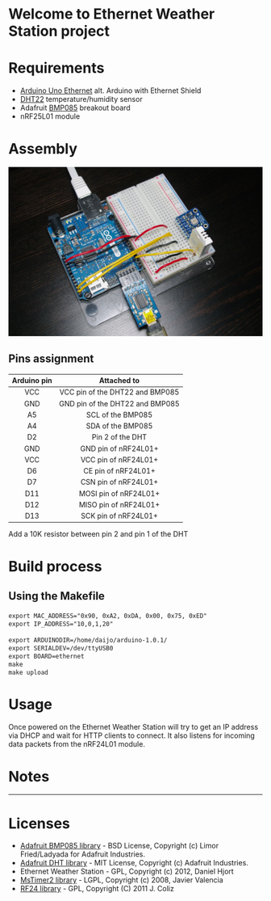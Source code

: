 # Welcome to Ethernet Weather Station project

# Requirements
* [Arduino Uno Ethernet][1] alt. Arduino with Ethernet Shield
* [DHT22][2] temperature/humidity sensor
* Adafruit [BMP085][3] breakout board
* nRF25L01 module

# Assembly

![EthernetWeatherStation](https://github.com/daijo/EthernetWeatherStation/raw/master/assembly/EthernetWeatherStation.jpg)

## Pins assignment

| Arduino pin | Attached to |
| :-----------: | :-----------: |
| VCC | VCC pin of the DHT22 and BMP085 |
| GND | GND pin of the DHT22 and BMP085 |
| A5 | SCL of the BMP085 |
| A4 | SDA of the BMP085  |
| D2 | Pin 2 of the DHT |
| GND | GND pin of nRF24L01+ |
| VCC | VCC pin of nRF24L01+ |
| D6 | CE pin of nRF24L01+ |
| D7 | CSN pin of nRF24L01+ |
| D11 | MOSI pin of nRF24L01+ |
| D12 | MISO pin of nRF24L01+ |
| D13 | SCK pin of nRF24L01+ |

Add a 10K resistor between pin 2 and pin 1 of the DHT

# Build process
## Using the Makefile

    export MAC_ADDRESS="0x90, 0xA2, 0xDA, 0x00, 0x75, 0xED"
    export IP_ADDRESS="10,0,1,20"

    export ARDUINODIR=/home/daijo/arduino-1.0.1/
    export SERIALDEV=/dev/ttyUSB0
    export BOARD=ethernet
    make
    make upload

# Usage
Once powered on the Ethernet Weather Station will try to get an IP address via DHCP and wait for HTTP clients to connect. It also listens for incoming data packets from the nRF24L01 module.

# Notes

---

# Licenses
 * [Adafruit BMP085 library][4] - BSD License, Copyright (c) Limor Fried/Ladyada for Adafruit Industries.
 * [Adafruit DHT library][5] - MIT License, Copyright (c) Adafruit Industries.
 * Ethernet Weather Station - GPL, Copyright (c) 2012, Daniel Hjort
 * [MsTimer2 library][6] - LGPL, Copyright (c) 2008, Javier Valencia
 * [RF24 library][7] - GPL, Copyright (C) 2011 J. Coliz

  [1]: https://www.adafruit.com/products/418 "Arduino Uno Ethernet"
  [2]: https://www.adafruit.com/products/385 "DHT22"
  [3]: https://www.adafruit.com/products/391 "Adafruit BMP085 pressure sensor"
  [4]: https://github.com/adafruit/Adafruit-BMP085-Library "Adafruit BMP085 library"
  [5]: https://github.com/adafruit/DHT-sensor-library "Adafruit DHT library"
  [6]: http://arduino.cc/playground/Main/MsTimer2 "MsTimer2 library"
  [7]: https://github.com/maniacbug/RF24 "RF24 library"

